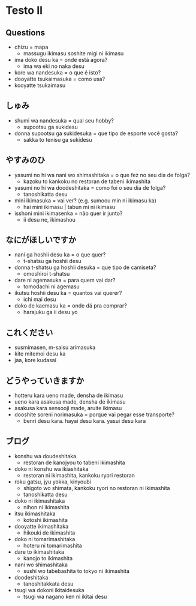 # Testo II

## Questions

- chizu = mapa
  - massugu ikimasu soshite migi ni ikimasu
- ima doko desu ka = onde está agora?
  - ima wa eki no naka desu
- kore wa nandesuka = o que é isto?
- dooyatte tsukaimasuka = como usa?
- kooyatte tsukaimasu

## しゅみ

- shumi wa nandesuka = qual seu hobby?
  - supootsu ga sukidesu
- donna supootsu ga sukidesuka = que tipo de esporte você gosta?
  - sakka to tenisu ga sukidesu

## やすみのひ

- yasumi no hi wa nani wo shimashitaka = o que fez no seu dia de folga?
  - kazoku to kankoku no restoran de tabeni ikimashita
- yasumi no hi wa doodeshitaka = como foi o seu dia de folga?
  - tanoshikatta desu
- mini ikimasuka = vai ver? (e.g. sumoou min ni ikimasu ka)
  - hai mini ikimasu | tabun mi ni ikimasu
- isshoni mini ikimasenka = não quer ir junto?
  - ii desu ne, ikimashou

## なにがほしいですか

- nani ga hoshii desu ka = o que quer?
  - t-shatsu ga hoshii desu
- donna t-shatsu ga hoshii desuka = que tipo de camiseta?
  - omoshiroi t-shatsu
- dare ni agemasuka = para quem vai dar?
  - tomodachi ni agemasu
- ikutsu hoshii desu ka = quantos vai querer?
  - ichi mai desu
- doko de kaemasu ka = onde dá pra comprar?
  - harajuku ga ii desu yo

## これください

- susmimasen, m-saisu arimasuka
- kite mitemoi desu ka
- jaa, kore kudasai

## どうやっていきますか

- hotteru kara ueno made, densha de ikimasu
- ueno kara asakusa made, densha de ikimasu
- asakusa kara sensooji made, aruite ikimasu
- dooshite soreni norimasuka = porque vai pegar esse transporte?
  - benri desu kara. hayai desu kara. yasui desu kara

## ブログ

- konshu wa doudeshitaka
  - restoran de kanojyou to tabeni ikimashita
- doko ni konshu wa ikiashitaka
  - restoran ni ikimashita, kankoku ryori restoran
- roku gatsu, jyu yokka, kinyoubi
  - shigoto wo shimata, kankoku ryori no restoran ni ikimashita
  - tanoshikatta desu
- doko ni ikimashitaka
  - nihon ni ikimashita
- itsu ikimashitaka
  - kotoshi ikimashita
- dooyatte ikimashitaka
  - hikouki de ikimashita
- doko ni tomarimashitaka
  - hoteru ni tomarimashita
- dare to ikimashitaka
  - kanojo to ikimashita
- nani wo shimashitaka
  - sushi wo tabebashita to tokyo ni ikimashita
- doodeshitaka
  - tanoshitakkata desu
- tsugi wa dokoni ikitaidesuka
  - tsugi wa nagano ken ni ikitai desu
